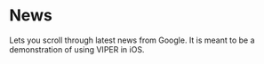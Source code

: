 # News
Lets you scroll through latest news from Google. It is meant to be a demonstration of using VIPER in iOS.
